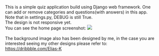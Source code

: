 This is a simple quiz application build using Django web framework. One can add or remove categories and questions(with
answers) in this app. <br>Note that in settings.py, DEBUG is still True.<br>The design is not responsive yet.<br> 
You can see the home page screenshot:
<img src="https://raw.githubusercontent.com/EliasK-exp/simple_quiz_app/main/screenshot.png"/><br>
<br> The background image also has been designed by me, in the case you are interested seeing my other designs please refer to:
https://dribbble.com/Elias-K
